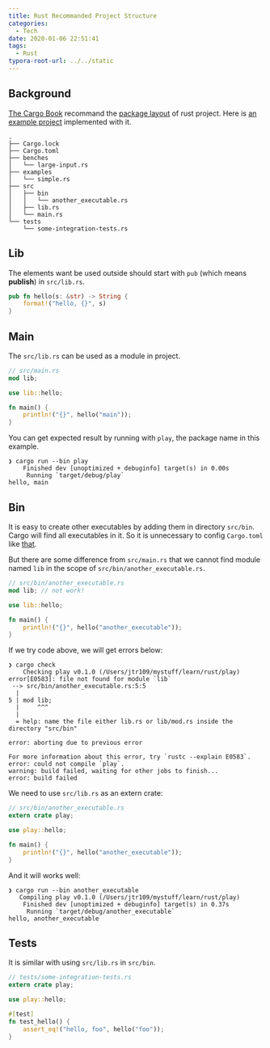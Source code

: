 ```yaml
---
title: Rust Recommanded Project Structure
categories:
  - Tech
date: 2020-01-06 22:51:41
tags:
  - Rust
typora-root-url: ../../static
---
```


## Background

[The Cargo Book](https://doc.rust-lang.org/cargo/index.html) recommand the [package layout](https://doc.rust-lang.org/cargo/guide/project-layout.html#package-layout) of rust project. Here is [an example project](https://github.com/jtr109/rust-play/tree/recommand-structure) implemented with it.

```shell
.
├── Cargo.lock
├── Cargo.toml
├── benches
│   └── large-input.rs
├── examples
│   └── simple.rs
├── src
│   ├── bin
│   │   └── another_executable.rs
│   ├── lib.rs
│   └── main.rs
└── tests
    └── some-integration-tests.rs
```

<!-- more -->

## Lib

The elements want be used outside should start with `pub` (which means **publish**) in `src/lib.rs`.

```rust
pub fn hello(s: &str) -> String {
    format!("hello, {}", s)
}
```

## Main

The `src/lib.rs` can be used as a module in project.

```rust
// src/main.rs
mod lib;

use lib::hello;

fn main() {
    println!("{}", hello("main"));
}
```

You can get expected result by running with `play`, the package name in this example.

```shell
❯ cargo run --bin play
    Finished dev [unoptimized + debuginfo] target(s) in 0.00s
     Running `target/debug/play`
hello, main
```

## Bin

It is easy to create other executables by adding them in directory `src/bin`. Cargo will find all executables in it. So it is unnecessary to config `Cargo.toml` like [that](https://stackoverflow.com/a/26946705/6522746).

But there are some difference from `src/main.rs` that we cannot find module named `lib` in the scope of `src/bin/another_executable.rs`.

```rust
// src/bin/another_executable.rs
mod lib; // not work!

use lib::hello;

fn main() {
    println!("{}", hello("another_executable"));
}
```

If we try code above, we will get errors below:

```shell
❯ cargo check
    Checking play v0.1.0 (/Users/jtr109/mystuff/learn/rust/play)
error[E0583]: file not found for module `lib`
 --> src/bin/another_executable.rs:5:5
  |
5 | mod lib;
  |     ^^^
  |
  = help: name the file either lib.rs or lib/mod.rs inside the directory "src/bin"

error: aborting due to previous error

For more information about this error, try `rustc --explain E0583`.
error: could not compile `play`.
warning: build failed, waiting for other jobs to finish...
error: build failed
```

We need to use `src/lib.rs` as an extern crate:

```rust
// src/bin/another_executable.rs
extern crate play;

use play::hello;

fn main() {
    println!("{}", hello("another_executable"));
}
```

And it will works well:

```shell
❯ cargo run --bin another_executable
   Compiling play v0.1.0 (/Users/jtr109/mystuff/learn/rust/play)
    Finished dev [unoptimized + debuginfo] target(s) in 0.37s
     Running `target/debug/another_executable`
hello, another_executable
```

## Tests

It is similar with using `src/lib.rs` in `src/bin`.

```rust
// tests/some-integration-tests.rs
extern crate play;

use play::hello;

#[test]
fn test_hello() {
    assert_eq!("hello, foo", hello("foo"));
}
```

